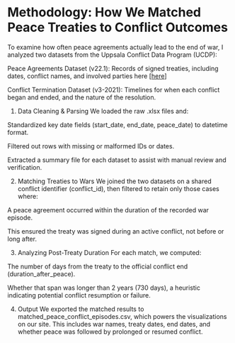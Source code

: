 # Methodology: How We Matched Peace Treaties to Conflict Outcomes
To examine how often peace agreements actually lead to the end of war, I analyzed two datasets from the Uppsala Conflict Data Program (UCDP):

Peace Agreements Dataset (v22.1): Records of signed treaties, including dates, conflict names, and involved parties here [[here](https://uu.diva-portal.org/smash/record.jsf?pid=diva2%3A1343886&dswid=519 )] 

Conflict Termination Dataset (v3-2021): Timelines for when each conflict began and ended, and the nature of the resolution.

1. Data Cleaning & Parsing
We loaded the raw .xlsx files and:

Standardized key date fields (start_date, end_date, peace_date) to datetime format.

Filtered out rows with missing or malformed IDs or dates.

Extracted a summary file for each dataset to assist with manual review and verification.

2. Matching Treaties to Wars
We joined the two datasets on a shared conflict identifier (conflict_id), then filtered to retain only those cases where:

A peace agreement occurred within the duration of the recorded war episode.

This ensured the treaty was signed during an active conflict, not before or long after.

3. Analyzing Post-Treaty Duration
For each match, we computed:

The number of days from the treaty to the official conflict end (duration_after_peace).

Whether that span was longer than 2 years (730 days), a heuristic indicating potential conflict resumption or failure.

4. Output
We exported the matched results to matched_peace_conflict_episodes.csv, which powers the visualizations on our site. This includes war names, treaty dates, end dates, and whether peace was followed by prolonged or resumed conflict.

